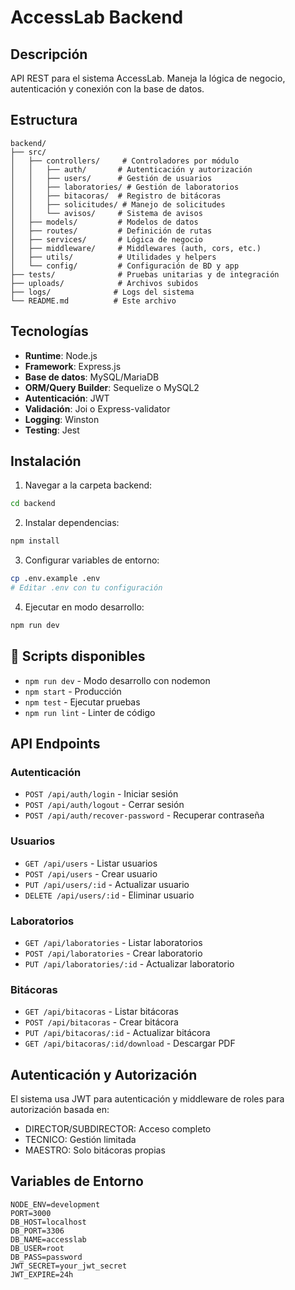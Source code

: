 # AccessLab Backend

## Descripción
API REST para el sistema AccessLab. Maneja la lógica de negocio, autenticación y conexión con la base de datos.

## Estructura

```
backend/
├── src/
│   ├── controllers/     # Controladores por módulo
│   │   ├── auth/       # Autenticación y autorización
│   │   ├── users/      # Gestión de usuarios
│   │   ├── laboratories/ # Gestión de laboratorios
│   │   ├── bitacoras/  # Registro de bitácoras
│   │   ├── solicitudes/ # Manejo de solicitudes
│   │   └── avisos/     # Sistema de avisos
│   ├── models/         # Modelos de datos
│   ├── routes/         # Definición de rutas
│   ├── services/       # Lógica de negocio
│   ├── middleware/     # Middlewares (auth, cors, etc.)
│   ├── utils/          # Utilidades y helpers
│   └── config/         # Configuración de BD y app
├── tests/              # Pruebas unitarias y de integración
├── uploads/            # Archivos subidos
├── logs/              # Logs del sistema
└── README.md          # Este archivo
```

## Tecnologías
- **Runtime**: Node.js
- **Framework**: Express.js
- **Base de datos**: MySQL/MariaDB
- **ORM/Query Builder**: Sequelize o MySQL2
- **Autenticación**: JWT
- **Validación**: Joi o Express-validator
- **Logging**: Winston
- **Testing**: Jest

## Instalación

1. Navegar a la carpeta backend:
```bash
cd backend
```

2. Instalar dependencias:
```bash
npm install
```

3. Configurar variables de entorno:
```bash
cp .env.example .env
# Editar .env con tu configuración
```

4. Ejecutar en modo desarrollo:
```bash
npm run dev
```

## 🔧 Scripts disponibles
- `npm run dev` - Modo desarrollo con nodemon
- `npm start` - Producción
- `npm test` - Ejecutar pruebas
- `npm run lint` - Linter de código

## API Endpoints

### Autenticación
- `POST /api/auth/login` - Iniciar sesión
- `POST /api/auth/logout` - Cerrar sesión
- `POST /api/auth/recover-password` - Recuperar contraseña

### Usuarios
- `GET /api/users` - Listar usuarios
- `POST /api/users` - Crear usuario
- `PUT /api/users/:id` - Actualizar usuario
- `DELETE /api/users/:id` - Eliminar usuario

### Laboratorios
- `GET /api/laboratories` - Listar laboratorios
- `POST /api/laboratories` - Crear laboratorio
- `PUT /api/laboratories/:id` - Actualizar laboratorio

### Bitácoras
- `GET /api/bitacoras` - Listar bitácoras
- `POST /api/bitacoras` - Crear bitácora
- `PUT /api/bitacoras/:id` - Actualizar bitácora
- `GET /api/bitacoras/:id/download` - Descargar PDF

## Autenticación y Autorización
El sistema usa JWT para autenticación y middleware de roles para autorización basada en:
- DIRECTOR/SUBDIRECTOR: Acceso completo
- TECNICO: Gestión limitada
- MAESTRO: Solo bitácoras propias

## Variables de Entorno
```env
NODE_ENV=development
PORT=3000
DB_HOST=localhost
DB_PORT=3306
DB_NAME=accesslab
DB_USER=root
DB_PASS=password
JWT_SECRET=your_jwt_secret
JWT_EXPIRE=24h
```